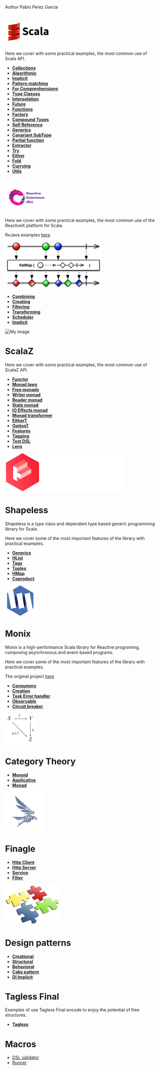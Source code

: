 Author Pablo Perez Garcia

# ![My image](scala_features/src/main/resources/img/rsz_scala.gif)

Here we cover with some practical examples, the most common use of Scala API.

* **[Collections](scala_features/src/main/scala/app/impl/scala/Collections.scala)**
* **[Algorithmic](scala_features/src/main/scala/app/impl/scala/Algorithmic.scala)**
* **[Implicit](scala_features/src/main/scala/app/impl/scala/Implicit.scala)**
* **[Pattern matching](scala_features/src/main/scala/app/impl/scala/PatternMatchingFeature.scala)**
* **[For Comprenhensions](scala_features/src/main/scala/app/impl/scala/ForComprenhensions.scala)**
* **[Type Classes](scala_features/src/main/scala/app/impl/scala/TypeClasses.scala)**
* **[Interpolation](scala_features/src/main/scala/app/impl/scala/Interpolation.scala)**
* **[Future](scala_features/src/main/scala/app/impl/scala/FutureFeatures.scala)**
* **[Functions](scala_features/src/main/scala/app/impl/scala/Functions.scala)**
* **[Factory](scala_features/src/main/scala/app/impl/scala/Factory.scala)**
* **[Compound Types](scala_features/src/main/scala/app/impl/scala/CompoundTypes.scala)**
* **[Self Reference](scala_features/src/main/scala/app/impl/scala/SelfReference.scala)**
* **[Generics](scala_features/src/main/scala/app/impl/scala/Generics.scala)**
* **[Covariant SubType](scala_features/src/main/scala/app/impl/scala/CovariantSubType.scala)**
* **[Partial function](scala_features/src/main/scala/app/impl/scala/PartialFunctions.scala)**
* **[Extractor](scala_features/src/main/scala/app/impl/scala/Extractor.scala)**
* **[Try](scala_features/src/main/scala/app/impl/scala/Try.scala)**
* **[Either](scala_features/src/main/scala/app/impl/scala/EitherFeature.scala)**
* **[Fold](scala_features/src/main/scala/app/impl/scala/FoldFunction.scala)**
* **[Currying](scala_features/src/main/scala/app/impl/scala/Currying.scala)**
* **[Utils](scala_features/src/main/scala/app/impl/scala/Utils.scala)**


# ![My image](scala_features/src/main/resources/img/rsz_reactive-extensions.png)

Here we cover with some practical examples, the most common use of the ReactiveX platform for Scala.

RxJava examples [here](https://github.com/politrons/reactive)

![My image](scala_features/src/main/resources/img/flatMap.png)

* **[Combining](scala_features/src/main/scala/app/impl/rx/Combining.scala)**
* **[Creating](scala_features/src/main/scala/app/impl/rx/Creating.scala)**
* **[Filtering](scala_features/src/main/scala/app/impl/rx/Filtering.scala)**
* **[Transforming](scala_features/src/main/scala/app/impl/rx/Transforming.scala)**
* **[Scheduler](scala_features/src/main/scala/app/impl/rx/Scheduler.scala)**
* **[Implicit](scala_features/src/main/scala/app/impl/rx/ImplicitObservables.scala)**

![My image](scala_features/src/main/resources/img/lambda.ico)
# ScalaZ

Here we cover with some practical examples, the most common use of ScalaZ API.

* **[Functor](scala_features/src/main/scala/app/impl/scalaz/FunctorFeature.scala)**
* **[Monad laws](scala_features/src/main/scala/app/impl/scalaz/MonadLaws.scala)**
* **[Free monads](scala_features/src/main/scala/app/impl/scalaz/FreeMonad.scala)**
* **[Writer monad](scala_features/src/main/scala/app/impl/scalaz/WriterMonad.scala)**
* **[Reader monad](scala_features/src/main/scala/app/impl/scalaz/ReaderMonad.scala)**
* **[State monad](scala_features/src/main/scala/app/impl/scalaz/StateMonad.scala)**
* **[IO Effects monad](scala_features/src/main/scala/app/impl/scalaz/io/IOMonad.scala)**
* **[Monad transformer](scala_features/src/main/scala/app/impl/scalaz/MonadTransformer.scala)**
* **[EitherT](scala_features/src/main/scala/app/impl/scalaz/EitherTMonadTransformer.scala)**
* **[OptionT](scala_features/src/main/scala/app/impl/scalaz/OptionTMonadTransformer.scala)**
* **[Features](scala_features/src/main/scala/app/impl/scalaz/Features.scala)**
* **[Tagging](scala_features/src/main/scala/app/impl/scalaz/Tagging.scala)**
* **[Test DSL](scala_features/src/main/scala/app/impl/scalaz/TestDSL.scala)**
* **[Lens](scala_features/src/main/scala/app/impl/scalaz/LensFeature.scala)**

![My image](scala_features/src/main/resources/img/shapeless.png)
# Shapeless

Shapeless is a type class and dependent type based generic programming library for Scala.

Here we cover some of the most important features of the library with practical examples.

* **[Generics](scala_features/src/main/scala/app/impl/shapeless/Generic.scala)**
* **[HList](scala_features/src/main/scala/app/impl/shapeless/HListUtils.scala)**
* **[Tags](scala_features/src/main/scala/app/impl/shapeless/TagsFeature.scala)**
* **[Tuples](scala_features/src/main/scala/app/impl/shapeless/TuplesExtension.scala)**
* **[HMap](scala_features/src/main/scala/app/impl/shapeless/HMapFeature.scala)**
* **[Coproduct](scala_features/src/main/scala/app/impl/shapeless/CoproductFeature.scala)**

![My image](monix/src/main/resources/monix.png)
# Monix

Monix is a high-performance Scala library for Reactive programing, composing asynchronous and event-based programs.

Here we cover some of the most important features of the library with practical examples.

The original project [here](https://monix.io/)

* **[Consumers](monix/src/main/scala/com/politrons/monix/TaskConsumers.scala)**
* **[Creation](monix/src/main/scala/com/politrons/monix/TaskCreation.scala)**
* **[Task Error handler](monix/src/main/scala/com/politrons/monix/TaskErrorHandler.scala)**
* **[Observable](monix/src/main/scala/com/politrons/monix/ObservableFeature.scala)**
* **[Circuit breaker](monix/src/main/scala/com/politrons/monix/CircuitBreakerFeature.scala)**

![My image](monix/src/main/resources/pure.png)
# Category Theory

* **[Monoid](monix/src/main/scala/types/MonoidFeature.scala)**
* **[Applicative](monix/src/main/scala/types/ApplicativeFeature.scala)**
* **[Monad](monix/src/main/scala/types/monadFeature.scala)**

![My image](scala_features/src/main/resources/img/finagle.png)
# Finagle

* **[Http Client](scala_features/src/main/scala/app/impl/finagle/HttpClient.scala)**
* **[Http Server](scala_features/src/main/scala/app/impl/finagle/HttpServers.scala)**
* **[Service](scala_features/src/main/scala/app/impl/finagle/FinagleService.scala)**
* **[Filter](scala_features/src/main/scala/app/impl/finagle/TimeoutFilter.scala)**

![My image](scala_features/src/main/resources/img/design.png)
# Design patterns

* **[Creational](scala_features/src/main/scala/app/impl/patterns/creational)**
* **[Structural](scala_features/src/main/scala/app/impl/patterns/structural)**
* **[Behavioral](scala_features/src/main/scala/app/impl/patterns/behavioral)**
* **[Cake pattern](scala_features/src/main/scala/app/impl/patterns/di/CakePattern.scala)**
* **[DI Implicit](scala_features/src/main/scala/app/impl/patterns/di/Main.scala)**

# Tagless Final

Examples of use Tagless Final encode to enjoy the potential of free structures.

* **[Tagless](scala_features/src/main/scala/app/impl/tagless/TagLessFeature.scala)**

# Macros

* [DSL validator](macros/src/main/scala/app/impl/macros/::.scala)
* [Runner](test_macros/src/main/scala/app/impl/macros/Main.scala)


